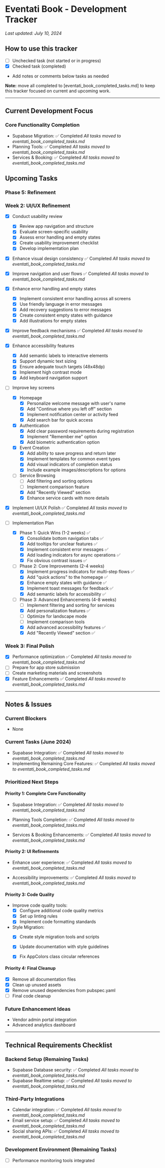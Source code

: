 # Eventati Book - Development Tracker
*Last updated: July 10, 2024*

## How to use this tracker
- [ ] Unchecked task (not started or in progress)
- [x] Checked task (completed)
- Add notes or comments below tasks as needed

**Note:** move all completed to [eventati_book_completed_tasks.md] to keep this tracker focused on current and upcoming work.

---

## Current Development Focus

### Core Functionality Completion
- Supabase Migration: ✅ Completed
  *All tasks moved to eventati_book_completed_tasks.md*
- Planning Tools: ✅ Completed
  *All tasks moved to eventati_book_completed_tasks.md*
- Services & Booking: ✅ Completed
  *All tasks moved to eventati_book_completed_tasks.md*

## Upcoming Tasks

### Phase 5: Refinement

### Week 2: UI/UX Refinement
- [x] Conduct usability review
  - [x] Review app navigation and structure
  - [x] Evaluate screen-specific usability
  - [x] Assess error handling and empty states
  - [x] Create usability improvement checklist
  - [x] Develop implementation plan

- [x] Enhance visual design consistency ✅ Completed
  *All tasks moved to eventati_book_completed_tasks.md*

- [x] Improve navigation and user flows ✅ Completed
  *All tasks moved to eventati_book_completed_tasks.md*

- [x] Enhance error handling and empty states
  - [x] Implement consistent error handling across all screens
  - [x] Use friendly language in error messages
  - [x] Add recovery suggestions to error messages
  - [x] Create consistent empty states with guidance
  - [x] Add illustrations for empty states

- [x] Improve feedback mechanisms ✅ Completed
  *All tasks moved to eventati_book_completed_tasks.md*

- [x] Enhance accessibility features
  - [x] Add semantic labels to interactive elements
  - [x] Support dynamic text sizing
  - [x] Ensure adequate touch targets (48x48dp)
  - [x] Implement high contrast mode
  - [x] Add keyboard navigation support

- [ ] Improve key screens
  - [x] Homepage
    - [x] Personalize welcome message with user's name
    - [x] Add "Continue where you left off" section
    - [x] Implement notification center or activity feed
    - [x] Add search bar for quick access
  - [x] Authentication
    - [x] Add clear password requirements during registration
    - [x] Implement "Remember me" option
    - [x] Add biometric authentication option
  - [x] Event Creation
    - [x] Add ability to save progress and return later
    - [x] Implement templates for common event types
    - [x] Add visual indicators of completion status
    - [x] Include example images/descriptions for options
  - [ ] Service Browsing
    - [ ] Add filtering and sorting options
    - [ ] Implement comparison feature
    - [x] Add "Recently Viewed" section
    - [x] Enhance service cards with more details
- [x] Implement UI/UX Polish ✅ Completed
  *All tasks moved to eventati_book_completed_tasks.md*

- [ ] Implementation Plan
  - [x] Phase 1: Quick Wins (1-2 weeks) ✅
    - [x] Consolidate bottom navigation tabs ✅
    - [x] Add tooltips for unclear features ✅
    - [x] Implement consistent error messages ✅
    - [x] Add loading indicators for async operations ✅
    - [x] Fix obvious contrast issues ✅
  - [ ] Phase 2: Core Improvements (2-4 weeks)
    - [x] Implement progress indicators for multi-step flows ✅
    - [x] Add "quick actions" to the homepage ✅
    - [x] Enhance empty states with guidance ✅
    - [x] Implement toast messages for feedback ✅
    - [x] Add semantic labels for accessibility ✅
  - [ ] Phase 3: Advanced Enhancements (4-8 weeks)
    - [ ] Implement filtering and sorting for services
    - [x] Add personalization features ✅
    - [ ] Optimize for landscape mode
    - [ ] Implement comparison tools
    - [x] Add advanced accessibility features ✅
    - [x] Add "Recently Viewed" section ✅

### Week 3: Final Polish
- [x] Performance optimization ✅ Completed
  *All tasks moved to eventati_book_completed_tasks.md*
- [ ] Prepare for app store submission
- [ ] Create marketing materials and screenshots
- [x] Feature Enhancements ✅ Completed
  *All tasks moved to eventati_book_completed_tasks.md*

---

## Notes & Issues

### Current Blockers
- None



### Current Tasks (June 2024)
- Supabase Integration: ✅ Completed
  *All tasks moved to eventati_book_completed_tasks.md*
- Implementing Remaining Core Features: ✅ Completed
  *All tasks moved to eventati_book_completed_tasks.md*

### Prioritized Next Steps

#### Priority 1: Complete Core Functionality
- Supabase Integration: ✅ Completed
  *All tasks moved to eventati_book_completed_tasks.md*

- Planning Tools Completion: ✅ Completed
  *All tasks moved to eventati_book_completed_tasks.md*

- Services & Booking Enhancements: ✅ Completed
  *All tasks moved to eventati_book_completed_tasks.md*

#### Priority 2: UI Refinements
- Enhance user experience: ✅ Completed
  *All tasks moved to eventati_book_completed_tasks.md*

- Accessibility improvements: ✅ Completed
  *All tasks moved to eventati_book_completed_tasks.md*

#### Priority 3: Code Quality
- Improve code quality tools:
  - [x] Configure additional code quality metrics
  - [x] Set up linting rules
  - [x] Implement code formatting standards

- Style Migration:
  - [x] Create style migration tools and scripts
  - [x] Update documentation with style guidelines
  - [x] Fix AppColors class circular references


#### Priority 4: Final Cleanup
- [x] Remove all documentation files
- [x] Clean up unused assets
- [x] Remove unused dependencies from pubspec.yaml
- [ ] Final code cleanup

### Future Enhancement Ideas
- Vendor admin portal integration
- Advanced analytics dashboard



---

## Technical Requirements Checklist

### Backend Setup (Remaining Tasks)
- Supabase Database security: ✅ Completed
  *All tasks moved to eventati_book_completed_tasks.md*
- Supabase Realtime setup: ✅ Completed
  *All tasks moved to eventati_book_completed_tasks.md*

### Third-Party Integrations
- Calendar integration: ✅ Completed
  *All tasks moved to eventati_book_completed_tasks.md*
- Email service setup: ✅ Completed
  *All tasks moved to eventati_book_completed_tasks.md*
- Social sharing APIs: ✅ Completed
  *All tasks moved to eventati_book_completed_tasks.md*

### Development Environment (Remaining Tasks)
- [ ] Performance monitoring tools integrated
